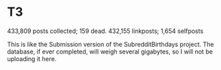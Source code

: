 T3
========

433,809 posts collected; 159 dead.
432,155 linkposts; 1,654 selfposts

This is like the Submission version of the SubredditBirthdays project. The database, if ever completed, will weigh several gigabytes, so I will not be uploading it here.